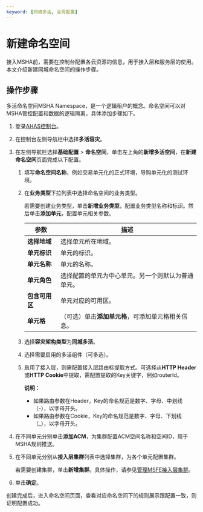 ```yaml
---
keyword: [同城多活, 全局配置]
---
```


# 新建命名空间

接入MSHA前，需要在控制台配置各云资源的信息，用于接入层和服务层的使用。本文介绍新建同城命名空间的操作步骤。

## 操作步骤

多活命名空间MSHA Namespace，是一个逻辑租户的概念。命名空间可以对MSHA管控配置和数据的逻辑隔离，具体添加步骤如下。

1.  登录[AHAS控制台](https://ahas.console.aliyun.com)。

2.  在控制台左侧导航栏中选择**多活容灾**。

3.  在左侧导航栏选择**基础配置** \> **命名空间**，单击左上角的**新增多活空间**，在**新建命名空间**页面完成以下配置。

    1.  填写**命名空间名称**，例如交易单元化的正式环境，导购单元化的测试环境。

    2.  在**业务类型**下拉列表中选择命名空间的业务类型。

        若需要创建业务类型，单击**新增业务类型**，配置业务类型名称和标识。然后单击**添加单元**，配置单元相关参数。

        |参数|描述|
        |--|--|
        |**选择地域**|选择单元所在地域。|
        |**单元标识**|单元的标识。|
        |**单元名称**|单元的名称。|
        |**单元角色**|选择配置的单元为中心单元。另一个则默认为普通单元。|
        |**包含可用区**|单元对应的可用区。|
        |**单元格**|（可选）单击**添加单元格**，可添加单元格相关信息。|

    3.  选择**容灾架构类型**为**同城多活**。

    4.  选择需要启用的多活组件（可多选）。

    5.  启用了接入层，则需配置接入层路由标提取方式。可选择从**HTTP Header**或**HTTP Cookie**中提取，需配置提取的Key关键字，例如routerId。

        **说明：**

        -   如果路由参数在Header，Key的命名规范是数字、字母、中划线（-），以字母开头。
        -   如果路由参数在Cookie，Key的命名规范是数字、字母、下划线（\_），以字母开头。
4.  在不同单元分别单击**添加ACM**，为集群配置ACM空间名称和空间ID，用于MSHA规则推送。

5.  在不同单元分别从**接入层集群**列表中选择集群，为各个单元配置集群。

    若需要创建集群，单击**新增集群**。具体操作，请参见[管理MSFE接入层集群](/cn.zh-CN/多活容灾/用户指南/管理资源/管理MSFE接入层集群.md)。

6.  单击**确定**。


创建完成后，进入命名空间页面，查看对应命名空间下的规则展示跟配置一致，则证明配置成功。

